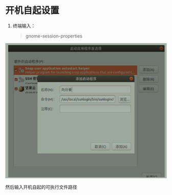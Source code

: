 # 开机自起设置

1. 终端输入：
   
   > gnome-session-properties

![](../../../../assets/2023-03-24-19-02-55-image.png)

然后输入开机自起的可执行文件路径


